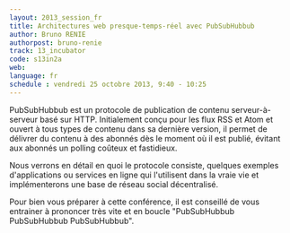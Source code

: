 ```yaml
---
layout: 2013_session_fr
title: Architectures web presque-temps-réel avec PubSubHubbub
author: Bruno RENIE
authorpost: bruno-renie
track: 13_incubator
code: s13in2a
web: 
language: fr
schedule : vendredi 25 octobre 2013, 9:40 - 10:25
---
```


PubSubHubbub est un protocole de publication de contenu serveur-à-serveur basé sur HTTP. Initialement conçu pour les flux RSS et Atom et ouvert à tous types de contenu dans sa dernière version, il permet de délivrer du contenu à des abonnés dès le moment où il est publié, évitant aux abonnés un polling coûteux et fastidieux.

Nous verrons en détail en quoi le protocole consiste, quelques exemples d'applications ou services en ligne qui l'utilisent dans la vraie vie et implémenterons une base de réseau social décentralisé.

Pour bien vous préparer à cette conférence, il est conseillé de vous entrainer à prononcer très vite et en boucle "PubSubHubbub PubSubHubbub PubSubHubbub".
